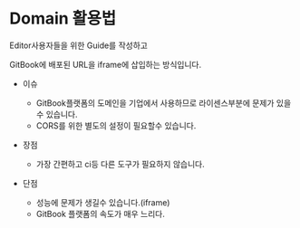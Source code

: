 # Domain 활용법

Editor사용자들을 위한 Guide를 작성하고

GitBook에 배포된 URL을 iframe에 삽입하는 방식입니다.

* 이슈
    * GitBook플랫폼의 도메인을 기업에서 사용하므로 라이센스부분에 문제가 있을수 있습니다.
    * CORS를 위한 별도의 설정이 필요할수 있습니다.
    
* 장점
    * 가장 간편하고 ci등 다른 도구가 필요하지 않습니다.

* 단점
    * 성능에 문제가 생길수 있습니다.(iframe)
    * GitBook 플랫폼의 속도가 매우 느리다.